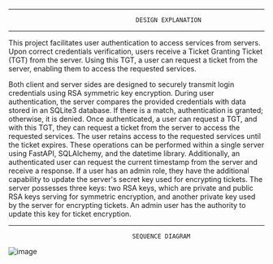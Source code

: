 ***********************************************************************************************
                                       DESIGN EXPLANATION
***********************************************************************************************                             
  This project facilitates user authentication to access services from servers. Upon correct
credentials verification, users receive a Ticket Granting Ticket (TGT) from the server. Using
this TGT, a user can request a ticket from the server, enabling them to access the requested
services.

  Both client and server sides are designed to securely transmit login credentials using RSA
symmetric key encryption. During user authentication, the server compares the provided
credentials with data stored in an SQLite3 database. If there is a match, authentication is
granted; otherwise, it is denied. Once authenticated, a user can request a TGT, and with this
TGT, they can request a ticket from the server to access the requested services. The user retains
access to the requested services until the ticket expires. These operations can be performed
within a single server using FastAPI, SQLAlchemy, and the datetime library. Additionally, an
authenticated user can request the current timestamp from the server and receive a response.
If a user has an admin role, they have the additional capability to update the server's secret key
used for encrypting tickets. The server possesses three keys: two RSA keys, which are private
and public RSA keys serving for symmetric encryption, and another private key used by the
server for encrypting tickets. An admin user has the authority to update this key for ticket
encryption.
***********************************************************************************************
                                      SEQUENCE DIAGRAM

![image](https://github.com/Pegasushi30/CSE439-KERBEROS-PROJECT/assets/121224269/f90e499e-402e-49e0-8494-4f4a4e372904)


